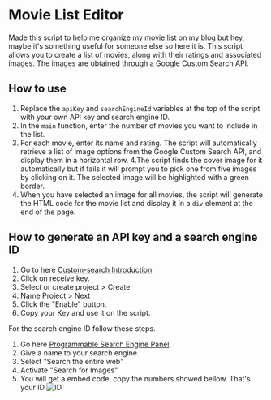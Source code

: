 # Movie List Editor

Made this script to help me organize my [movie list](https://ongezell.com/blogposts/movies.html) on my blog but hey, maybe it's something useful for someone else so here it is.
This script allows you to create a list of movies, along with their ratings and associated images. The images are obtained through a Google Custom Search API.

## How to use

1. Replace the `apiKey` and `searchEngineId` variables at the top of the script with your own API key and search engine ID.
2. In the `main` function, enter the number of movies you want to include in the list.
3. For each movie, enter its name and rating. The script will automatically retrieve a list of image options from the Google Custom Search API, and display them in a horizontal row.
4.The script finds the cover image for it automatically but if fails it will prompt you to pick one from five images by clicking on it. The selected image will be highlighted with a green border.
5. When you have selected an image for all movies, the script will generate the HTML code for the movie list and display it in a `div` element at the end of the page.

## How to generate an API key and a search engine ID

1. Go to here [Custom-search Introduction](https://developers.google.com/custom-search/v1/introduction).
2. Click on receive key.
3. Select or create project > Create
4. Name Project > Next
5. Click the "Enable" button.
6. Copy your Key and use it on the script.

For the search engine ID follow these steps.

1. Go here [Programmable Search Engine Panel](https://developers.google.com/custom-search/v1/introduction).
2. Give a name to your search engine.
3. Select "Search the entire web"
4. Activate "Search for Images"
5. You will get a embed code, copy the numbers showed bellow. That's your ID
![ID](https://i.imgur.com/sJtuQEl.png)

